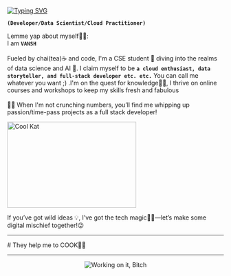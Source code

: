 <p>
<a href="https://git.io/typing-svg"><img src="https://readme-typing-svg.demolab.com?font=Open+Sans&weight=200&size=30&pause=5000&color=F7E5E5&width=435&lines=Vansh+this+side+%F0%9F%A6%A7" alt="Typing SVG" /></a>
</p>
<!--# Vansh this side 🦧-->

**`(Developer/Data Scientist/Cloud Practitioner)`**

Lemme yap about myself💁‍♂️:<br>
I am **`VANSH`** <br>
<br>
Fueled by chai(tea)☕ and code, I'm a CSE student 🔧 diving into the realms of data science and AI 👾. I claim myself to be **`a cloud enthusiast, data storyteller, and full-stack developer etc. etc.`** You can call me whatever you want ;) .I'm on the quest for knowledge🧙‍♂️, I thrive on online courses and workshops to keep my skills fresh and fabulous
<br>
<br>
👨‍🍳 When I'm not crunching numbers, you’ll find me whipping up passion/time-pass projects as a full stack developer!
<br>
<!--<p align="center">
-->
<p>
  <img src="https://media0.giphy.com/media/v1.Y2lkPTc5MGI3NjExeHdyM3A0eHFrbXkxdmVjcGZneTI1ZnpveXlvMHMweTJ3NWM3ZzBrdiZlcD12MV9pbnRlcm5hbF9naWZfYnlfaWQmY3Q9Zw/lJNoBCvQYp7nq/giphy.gif" alt="Cool Kat" width ="300" height="200"/>
</p>

If you’ve got wild ideas 💡, I’ve got the tech magic👨‍💻—let’s make some digital mischief together!😛
<hr>
# They help me to COOK👨‍🍳


<hr>

<p align="center">
  <img src="https://media4.giphy.com/media/v1.Y2lkPTc5MGI3NjExaHMxbGEwbjkzYm10dDUyYTBidndqbjRxN3RzaWg4Z3E3YzZ1b3JkdyZlcD12MV9pbnRlcm5hbF9naWZfYnlfaWQmY3Q9Zw/vR1dPIYzQmkRzLZk2w/giphy.gif" alt="Working on it, Bitch"/>
</p>


<!-- 💻 My Toolbox:

Cloud Technologies: AWS, Azure, GCP – leveraging the cloud to build scalable and secure systems.
Full-Stack Development: Proficient in HTML, CSS, JavaScript, React, Node.js, and backend frameworks.
Data Science & Analytics: Python, Pandas, NumPy, Matplotlib, and machine learning libraries to turn raw data into actionable insights.
🎯 What Drives Me:

Simplifying complexity in the cloud, data, and web domains.
Designing systems and applications that are not only efficient but also user-centric.
Learning and experimenting with emerging technologies to stay ahead in this fast-evolving field.
✨ Let’s Innovate Together:
I thrive on collaboration, whether it's building a cutting-edge cloud architecture, solving challenging data problems, or creating dynamic web experiences. Let’s connect, share ideas, and shape the future of technology together!

🌐 Fun Fact: I believe technology isn’t just about writing code—it's about creating solutions that matter.

-->

<!--
**vanshfr/vanshfr** is a ✨ _special_ ✨ repository because its `README.md` (this file) appears on your GitHub profile.

Here are some ideas to get you started:

- 🔭 I’m currently working on ...
- 🌱 I’m currently learning ...
- 👯 I’m looking to collaborate on ...
- 🤔 I’m looking for help with ...
- 💬 Ask me about ...
- 📫 How to reach me: ...
- 😄 Pronouns: ...
- ⚡ Fun fact: ...
-->
